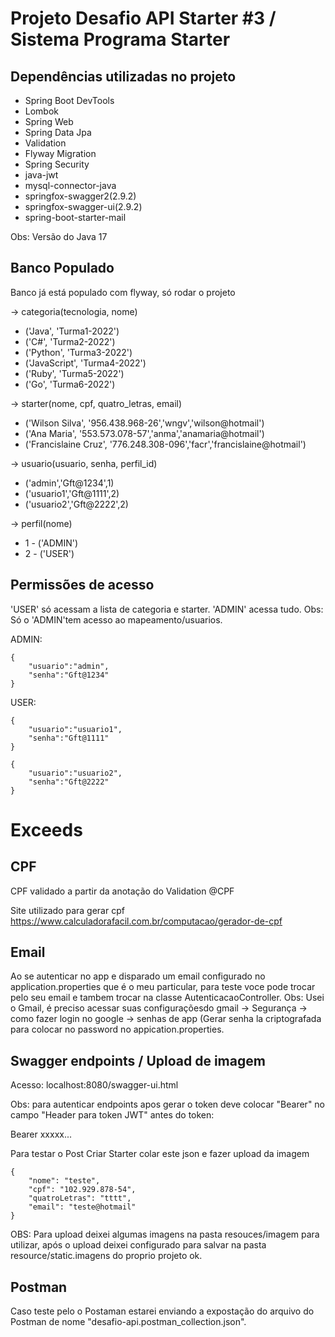 # Projeto Desafio API Starter #3 / Sistema Programa Starter

## Dependências utilizadas no projeto

* Spring Boot DevTools
* Lombok
* Spring Web
* Spring Data Jpa
* Validation
* Flyway Migration
* Spring Security
* java-jwt
* mysql-connector-java
* springfox-swagger2(2.9.2)
* springfox-swagger-ui(2.9.2)
* spring-boot-starter-mail


Obs: Versão do Java 17


## Banco Populado

Banco já está populado com flyway, só rodar o projeto

-> categoria(tecnologia, nome)

* ('Java', 'Turma1-2022')
* ('C#', 'Turma2-2022')
* ('Python', 'Turma3-2022')
* ('JavaScript', 'Turma4-2022')
* ('Ruby', 'Turma5-2022')
* ('Go', 'Turma6-2022')

-> starter(nome, cpf, quatro_letras, email) 

* ('Wilson Silva', '956.438.968-26','wngv','wilson@hotmail')
* ('Ana Maria', '553.573.078-57','anma','anamaria@hotmail')
* ('Francislaine Cruz', '776.248.308-096','facr','francislaine@hotmail')

-> usuario(usuario, senha, perfil_id)

* ('admin','Gft@1234',1)
* ('usuario1','Gft@1111',2)
* ('usuario2','Gft@2222',2)

-> perfil(nome) 

* 1 - ('ADMIN')
* 2 - ('USER')


## Permissões de acesso

'USER' só acessam a lista de categoria e starter.
'ADMIN' acessa tudo.
Obs: Só o 'ADMIN'tem acesso ao mapeamento/usuarios.


ADMIN:
````
{
    "usuario":"admin",
    "senha":"Gft@1234"
}
````

USER:
```
{
    "usuario":"usuario1",
    "senha":"Gft@1111"
}
```

```
{
    "usuario":"usuario2",
    "senha":"Gft@2222"
}
```



# Exceeds

## CPF

CPF validado a partir da anotação do Validation @CPF

Site utilizado para gerar cpf
https://www.calculadorafacil.com.br/computacao/gerador-de-cpf


## Email

Ao se autenticar no app e disparado um email configurado no application.properties 
que é o meu particular, para teste voce pode trocar pelo seu email
e tambem trocar na classe AutenticacaoController.
Obs: Usei o Gmail, é preciso acessar suas configuraçõesdo gmail -> Segurança ->
como fazer login no google -> senhas de app (Gerar senha la criptografada para colocar no
password no appication.properties. 



## Swagger endpoints / Upload de imagem

Acesso: localhost:8080/swagger-ui.html

Obs: para autenticar endpoints apos gerar o token deve colocar "Bearer" no campo
"Header para token JWT" antes do token:

Bearer xxxxx...


Para testar o Post Criar Starter colar este json e fazer upload da imagem
```
{
    "nome": "teste",
    "cpf": "102.929.878-54",
    "quatroLetras": "tttt",
    "email": "teste@hotmail"
}
```
OBS: Para upload deixei algumas imagens na pasta resouces/imagem para utilizar, após o upload
deixei configurado para salvar na pasta resource/static.imagens do proprio projeto ok.


## Postman

Caso teste pelo o Postaman estarei enviando a expostação do arquivo do Postman de nome
"desafio-api.postman_collection.json".








